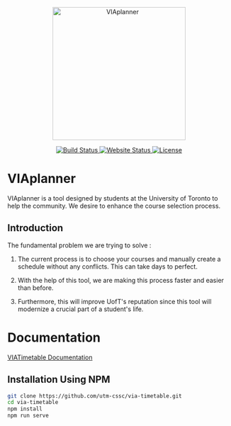 <p align="center">
  <a href="https://docs.viaplanner.ca/" target="_blank">
    <img alt="VIAplanner" width="300" src="./VIA-Planner-Blue.png">
  </a>
</p>

<p align="center"> 
   <a href="https://app.netlify.com/sites/viatimetable/deploys">
    <img alt="Build Status" src="https://api.netlify.com/api/v1/badges/3b870967-d243-450c-8672-3add3187a16f/deploy-status">
  </a>
  <a href="https://viaplanner.ca">
    <img alt="Website Status" src="https://img.shields.io/endpoint?url=https://api.viaplanner.ca/status/timetable&style=flat">
  </a>
  <a href="https://github.com/UTM-Hacklab/VIAplanner/blob/master/LICENSE">
    <img alt="License" src="https://img.shields.io/badge/license-GPL-green?style=flat">
  </a>
</p>

# VIAplanner

VIAplanner is a tool designed by students at the University of Toronto to help the community. We desire to enhance the course selection process.

## Introduction

The fundamental problem we are trying to solve :

1. The current process is to choose your courses and manually create a schedule without any conflicts. This can take days to perfect.

2. With the help of this tool, we are making this process faster and easier than before.

3. Furthermore, this will improve UofT's reputation since this tool will modernize a crucial part of a student's life.

# Documentation

[VIATimetable Documentation](https://docs.viaplanner.ca)

## Installation Using NPM

```sh
git clone https://github.com/utm-cssc/via-timetable.git
cd via-timetable
npm install
npm run serve
```
